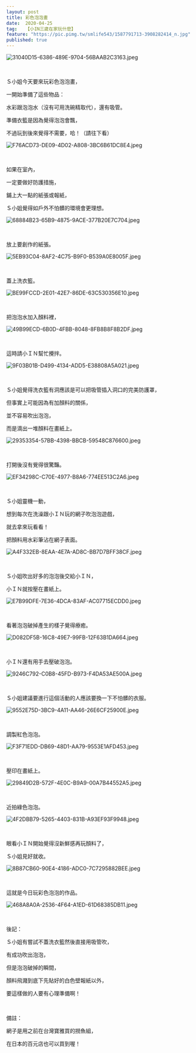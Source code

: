 ```yaml
---
layout: post
title: 彩色泡泡畫
date:  2020-04-25
tag:   【小IN三歲在家玩什麼】
feature: "https://pic.pimg.tw/smlife543/1587791713-3908282414_n.jpg"
published: true 
---
```

<p><img alt="31040D15-6386-489E-9704-56BAAB2C3163.jpeg" src="https://pic.pimg.tw/smlife543/1587791713-3908282414_n.jpg" title="31040D15-6386-489E-9704-56BAAB2C3163.jpeg"></p>

<p>&nbsp;</p>

<p>Ｓ小姐今天要來玩彩色泡泡畫，</p>

<p>一開始準備了這些物品：</p>

<p>水彩跟泡泡水（沒有可用洗碗精取代），還有吸管。</p>

<p>準備衣籃是因為覺得泡泡會飄，</p>

<p>不過玩到後來覺得不需要，哈！（請往下看）</p>

<p><img alt="F76ACD73-DE09-4D02-A808-3BC6B61DC8E4.jpeg" src="https://pic.pimg.tw/smlife543/1587791691-1575235719_n.jpg" title="F76ACD73-DE09-4D02-A808-3BC6B61DC8E4.jpeg"></p>

<p>&nbsp;</p>

<p>如果在室內，</p>

<p>一定要做好防護措施，</p>

<p>鋪上大一點的紙張或報紙，</p>

<p>Ｓ小姐覺得如戶外不怕髒的環境會更理想。</p>

<p><img alt="68884B23-65B9-4875-9ACE-377B20E7C704.jpeg" src="https://pic.pimg.tw/smlife543/1587791691-670415644_n.jpg" title="68884B23-65B9-4875-9ACE-377B20E7C704.jpeg"></p>

<p>&nbsp;</p>

<p>放上要創作的紙張。</p>

<p><img alt="5EB93C04-8AF2-4C75-B9F0-B539A0E8005F.jpeg" src="https://pic.pimg.tw/smlife543/1587791692-2785283322_n.jpg" title="5EB93C04-8AF2-4C75-B9F0-B539A0E8005F.jpeg"></p>

<p>&nbsp;</p>

<p>蓋上洗衣籃。</p>

<p><img alt="BE99FCCD-2E01-42E7-86DE-63C530356E10.jpeg" src="https://pic.pimg.tw/smlife543/1587791696-1499802075_n.jpg" title="BE99FCCD-2E01-42E7-86DE-63C530356E10.jpeg"></p>

<p>&nbsp;</p>

<p>把泡泡水加入顏料裡，</p>

<p><img alt="49B99ECD-6B0D-4FBB-8048-8FB8B8F8B2DF.jpeg" src="https://pic.pimg.tw/smlife543/1587791697-2954173380_n.jpg" title="49B99ECD-6B0D-4FBB-8048-8FB8B8F8B2DF.jpeg"></p>

<p>&nbsp;</p>

<p>這時請小ＩＮ幫忙攪拌。</p>

<p><img alt="9F03B01B-D499-4134-ADD5-E38808A5A021.jpeg" src="https://pic.pimg.tw/smlife543/1587791699-40496059_n.jpg" title="9F03B01B-D499-4134-ADD5-E38808A5A021.jpeg"></p>

<p>&nbsp;</p>

<p>Ｓ小姐覺得洗衣籃有洞應該是可以把吸管插入洞口的完美防護罩，</p>

<p>但事實上可能因為有加顏料的關係，</p>

<p>並不容易吹出泡泡，</p>

<p>而是滴出一堆顏料在畫紙上。</p>

<p><img alt="29353354-57BB-4398-BBCB-59548C876600.jpeg" src="https://pic.pimg.tw/smlife543/1587791708-1536482266_n.jpg" title="29353354-57BB-4398-BBCB-59548C876600.jpeg"></p>

<p>&nbsp;</p>

<p>打開後沒有覺得很驚豔。</p>

<p><img alt="EF34298C-C70E-4977-B8A6-774EE513C2A6.jpeg" src="https://pic.pimg.tw/smlife543/1587791709-2183924333_n.jpg" title="EF34298C-C70E-4977-B8A6-774EE513C2A6.jpeg"></p>

<p>&nbsp;</p>

<p>Ｓ小姐靈機一動，</p>

<p>想到每次在洗澡跟小ＩＮ玩的網子吹泡泡遊戲，</p>

<p>就去拿來玩看看！</p>

<p>把顏料用水彩筆沾在網子表面。</p>

<p><img alt="A4F332EB-8EAA-4E7A-AD8C-BB7D7BFF38CF.jpeg" src="https://pic.pimg.tw/smlife543/1587791710-2389597676_n.jpg" title="A4F332EB-8EAA-4E7A-AD8C-BB7D7BFF38CF.jpeg"></p>

<p>&nbsp;</p>

<p>Ｓ小姐吹出好多的泡泡後交給小ＩＮ，</p>

<p>小ＩＮ就按壓在畫紙上。</p>

<p><img alt="E7B99DFE-7E36-4DCA-83AF-AC07715ECDD0.jpeg" src="https://pic.pimg.tw/smlife543/1587791715-4220274713_n.jpg" title="E7B99DFE-7E36-4DCA-83AF-AC07715ECDD0.jpeg"></p>

<p>&nbsp;</p>

<p>看著泡泡破掉產生的樣子覺得療癒。</p>

<p><img alt="D082DF5B-16C8-49E7-99FB-12F63B1DA664.jpeg" src="https://pic.pimg.tw/smlife543/1587791716-315925933_n.jpg" title="D082DF5B-16C8-49E7-99FB-12F63B1DA664.jpeg"></p>

<p>&nbsp;</p>

<p>小ＩＮ還有用手去壓破泡泡。</p>

<p><img alt="9246C792-C0B8-45FD-B973-F4DA53AE500A.jpeg" src="https://pic.pimg.tw/smlife543/1587791718-1854961977_n.jpg" title="9246C792-C0B8-45FD-B973-F4DA53AE500A.jpeg"></p>

<p>&nbsp;</p>

<p>Ｓ小姐建議要進行這個活動的人應該要換一下不怕髒的衣服。</p>

<p><img alt="9552E75D-3BC9-4A11-AA46-26E6CF25900E.jpeg" src="https://pic.pimg.tw/smlife543/1587791720-100814454_n.jpg" title="9552E75D-3BC9-4A11-AA46-26E6CF25900E.jpeg"></p>

<p>&nbsp;</p>

<p>調製紅色泡泡。</p>

<p><img alt="F3F71EDD-DB69-48D1-AA79-9553E1AFD453.jpeg" src="https://pic.pimg.tw/smlife543/1587791722-643248211_n.jpg" title="F3F71EDD-DB69-48D1-AA79-9553E1AFD453.jpeg"></p>

<p>&nbsp;</p>

<p>壓印在畫紙上。</p>

<p><img alt="29849D2B-572F-4E0C-B9A9-00A7B44552A5.jpeg" src="https://pic.pimg.tw/smlife543/1587791722-2018526988_n.jpg" title="29849D2B-572F-4E0C-B9A9-00A7B44552A5.jpeg"></p>

<p>&nbsp;</p>

<p>近拍綠色泡泡。</p>

<p><img alt="4F2DBB79-5265-4403-831B-A93EF93F9948.jpeg" src="https://pic.pimg.tw/smlife543/1587791730-408890414_n.jpg" title="4F2DBB79-5265-4403-831B-A93EF93F9948.jpeg"></p>

<p>&nbsp;</p>

<p>眼看小ＩＮ開始覺得沒新鮮感再玩顏料了，</p>

<p>Ｓ小姐見好就收。</p>

<p><img alt="8B87CB60-90E4-4186-ADC0-7C7295882BEE.jpeg" src="https://pic.pimg.tw/smlife543/1587791728-2069036227_n.jpg" title="8B87CB60-90E4-4186-ADC0-7C7295882BEE.jpeg"></p>

<p>&nbsp;</p>

<p>這就是今日玩彩色泡泡的作品。</p>

<p><img alt="468A8A0A-2536-4F64-A1ED-61D68385DB11.jpeg" src="https://pic.pimg.tw/smlife543/1587791731-1089930794_n.jpg" title="468A8A0A-2536-4F64-A1ED-61D68385DB11.jpeg"></p>

<p>&nbsp;</p>

<p>後記：</p>

<p>Ｓ小姐有嘗試不蓋洗衣籃然後直接用吸管吹，</p>

<p>有成功吹出泡泡，</p>

<p>但是泡泡破掉的瞬間，</p>

<p>顏料飛濺到底下先貼好的白色壁報紙以外，</p>

<p>要這樣做的人要有心理準備啊！</p>

<p>&nbsp;</p>

<p>備註：</p>

<p>網子是用之前在台灣寶雅買的撈魚組，</p>

<p>在日本的百元店也可以買到喔！</p>

